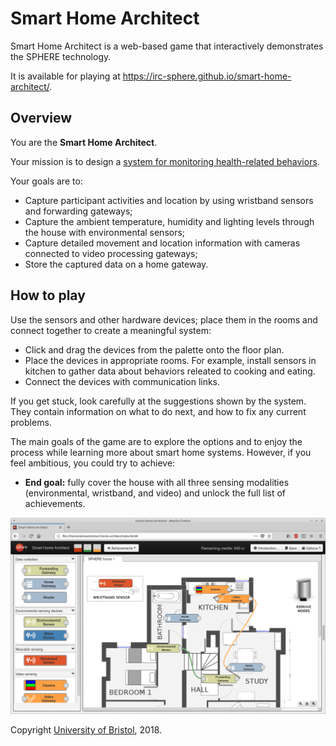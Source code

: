 Smart Home Architect
====================

Smart Home Architect is a web-based game that interactively demonstrates the SPHERE technology.

It is available for playing at https://irc-sphere.github.io/smart-home-architect/.

## Overview ##

You are the **Smart Home Architect**.

Your mission is to design a [system for monitoring health-related behaviors](http://irc-sphere.ac.uk/).

Your goals are to:

* Capture participant activities and location by using wristband sensors and forwarding gateways;
* Capture the ambient temperature, humidity and lighting levels through the house with environmental sensors;
* Capture detailed movement and location information with cameras connected to video processing gateways;
* Store the captured data on a home gateway.


## How to play ##

Use the sensors and other hardware devices; place them in the rooms and connect together to create a meaningful system:

* Click and drag the devices from the palette onto the floor plan.
* Place the devices in appropriate rooms. For example, install sensors in kitchen to gather data about behaviors releated to cooking and eating.
* Connect the devices with communication links.

If you get stuck, look carefully at the suggestions shown by the system. They contain information on what to do next, and how to fix any current problems.

The main goals of the game are to explore the options and to enjoy the process while learning more about smart home systems. However, if you feel ambitious, you could try to achieve:

* **End goal:** fully cover the house with all three sensing modalities (environmental, wristband, and video) and unlock the full list of achievements.


![Sreenshot](images/screenshot.png)

Copyright [University of Bristol](http://www.bristol.ac.uk/), 2018.
